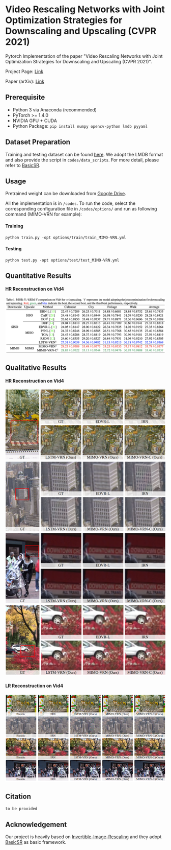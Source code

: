 # Video Rescaling Networks with Joint Optimization Strategies for Downscaling and Upscaling (CVPR 2021)
Pytorch Implementation of the paper "Video Rescaling Networks with Joint Optimization Strategies for Downscaling and Upscaling (CVPR 2021)".

Project Page: [Link](https://ding3820.github.io/MIMO-VRN/)

Paper (arXiv): [Link](https://arxiv.org/abs/2103.14858)


## Prerequisite
- Python 3 via Anaconda (recommended)
- PyTorch >= 1.4.0
- NVIDIA GPU + CUDA
- Python Package: `pip install numpy opencv-python lmdb pyyaml`

## Dataset Preparation
Training and testing dataset can be found [here](http://toflow.csail.mit.edu/). 
We adopt the LMDB format and also provide the script in `codes/data_scripts`. 
For more detail, please refer to [BasicSR](https://github.com/xinntao/BasicSR).

## Usage
Pretrained weight can be downloaded from [Google Drive](https://drive.google.com/drive/folders/1hlQ8nHSJysqZ6h5vyPz-HApyTD_an7Xb?usp=sharing).

All the implementation is in `/codes`. To run the code, 
select the corresponding configuration file in `/codes/options/` and run as following command (MIMO-VRN for example):
#### Training
```
python train.py -opt options/train/train_MIMO-VRN.yml
```
#### Testing
```
python test.py -opt options/test/test_MIMO-VRN.yml
```

## Quantitative Results 
#### HR Reconstruction on Vid4
![table1](examples/table1.png)

## Qualitative Results
#### HR Reconstruction on Vid4
![calendar](examples/vid4_calendar.png)
![city](examples/vid4_city.png)
![walk](examples/vid4_walk.png)
![foliage](examples/vid4_foilage.png)

#### LR Reconstruction on Vid4
![LR Vid4](examples/lr.png)




## Citation
```
to be provided
```
## Acknowledgement
Our project is heavily based on [Invertible-Image-Rescaling](https://github.com/pkuxmq/Invertible-Image-Rescaling) and they adopt [BasicSR](https://github.com/xinntao/BasicSR) as basic framework.
